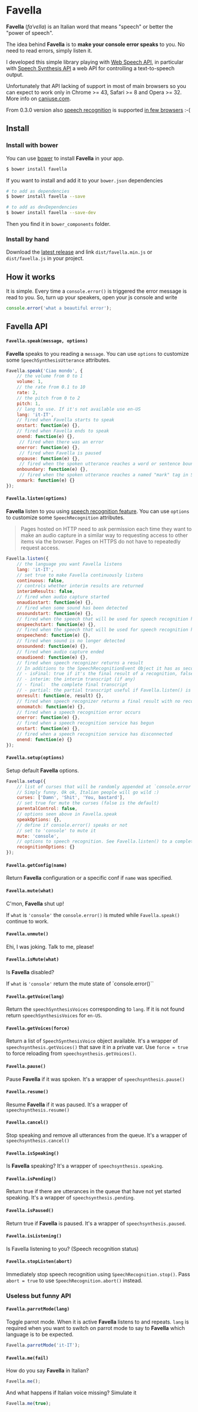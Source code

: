 # Favella

**Favella** (*faˈvɛlla*) is an Italian word that means "speech" or better the "power of speech".

The idea behind **Favella** is to **make your console error speaks** to you.
No need to read errors, simply listen it.

I developed this simple library playing with [Web Speech API](https://dvcs.w3.org/hg/speech-api/raw-file/tip/speechapi.html),
in particular with [Speech Synthesis API](https://dvcs.w3.org/hg/speech-api/raw-file/tip/speechapi.html#tts-section)
a web API for controlling a text-to-speech output.

Unfortunately that API lacking of support in most of main browsers
so you can expect to work only in Chrome >= 43, Safari >= 8 and Opera >= 32.
More info on [caniuse.com](http://caniuse.com/#search=speechsynthesis).

From 0.3.0 version also [speech recognition](https://dvcs.w3.org/hg/speech-api/raw-file/tip/speechapi.html#speechreco-section) is supported [in few browsers](http://caniuse.com/#feat=speech-recognition) :-(

## Install

### Install with bower

You can use [bower](https://bower.io) to install **Favella** in your app.

```bash
$ bower install favella
```

If you want to install and add it to your `bower.json` dependencies

```bash
# to add as dependencies
$ bower install favella --save

# to add as devDependencies
$ bower install favella --save-dev
```

Then you find it in `bower_components` folder.

### Install by hand

Download the [latest release](https://github.com/batopa/favella/releases) and link
`dist/favella.min.js` or `dist/favella.js` in your project.

## How it works

It is simple. Every time a `console.error()` is triggered the error message is read to you.
So, turn up your speakers, open your js console and write

```js
console.error('what a beautiful error');
```

## Favella API

#### `Favella.speak(message, options)`

**Favella** speaks to you reading a `message`. You can use `options` to customize some `SpeechSynthesisUtterance` attributes.

```js
Favella.speak('Ciao mondo', {
    // the volume from 0 to 1
    volume: 1,
    // the rate from 0.1 to 10
    rate: 2,
    // the pitch from 0 to 2
    pitch: 1,
    // lang to use. If it's not available use en-US
    lang: 'it-IT',
    // fired when Favella starts to speak
    onstart: function(e) {},
    // fired when Favella ends to speak
    onend: function(e) {},
     // fired when there was an error
    onerror: function(e) {},
     // fired when Favella is paused
    onpause: function(e) {},
     // fired when the spoken utterance reaches a word or sentence boundary
    onboundary: function(e) {},
     // fired when the spoken utterance reaches a named "mark" tag in SSML
    onmark: function(e) {}
});
```

#### `Favella.listen(options)`

**Favella** listen to you using [speech recognition feature](https://dvcs.w3.org/hg/speech-api/raw-file/tip/speechapi.html#speechreco-section).
You can use `options` to customize some `SpeechRecognition` attributes.

> Pages hosted on HTTP need to ask permission each time they want to make an audio capture in a similar way to requesting access to other items via the browser.
> Pages on HTTPS do not have to repeatedly request access.

```js
Favella.listen({
    // the language you want Favella listens
    lang: 'it-IT',
    // set true to make Favella continuously listens
    continuous: false,
    // controls whether interim results are returned
    interimResults: false,
    // fired when audio capture started
    onaudiostart: function(e) {},
    // fired when some sound has been detected
    onsoundstart: function(e) {},
    // fired when the speech that will be used for speech recognition has started
    onspeechstart: function(e) {},
    // fired when the speech that will be used for speech recognition has ended
    onspeechend: function(e) {},
    // fired when sound is no longer detected
    onsoundend: function(e) {},
    // fired when audio capture ended
    onaudioend: function(e) {},
    // fired when speech recognizer returns a result
    // In additions to the SpeechRecognitionEvent Object it has as second argument a special result object containing useful information:
    // - isFinal: true if it's the final result of a recognition, false if it's an interim result
    // - interim: the interim transcript (if any)
    // - final:  the complete final transcript
    // - partial: the partial transcript useful if Favella.listen() is used with continuous = true
    onresult: function(e, result) {},
    // fired when speech recognizer returns a final result with no recognition hypothesis that meet or exceed the confidence threshold
    onnomatch: function(e) {},
    // fired when a speech recognition error occurs
    onerror: function(e) {},
    // fired when a speech recognition service has begun
    onstart: function(e) {},
    // fired when a speech recognition service has disconnected
    onend: function(e) {}
});
```

#### `Favella.setup(options)`

Setup default **Favella** options.

```js
Favella.setup({
    // list of curses that will be randomly appended at `console.error` messages.
    // Simply funny. Ok ok, Italian people will go wild :)
    curses: ['Damn', 'Shit', 'You, bastard'],
    // set true for mute the curses (false is the default)
    parentalControl: false,
    // options seen above in Favella.speak
    speakOptions: {},
    // define if console.error() speaks or not
    // set to 'console' to mute it
    mute: 'console',
    // options to speech recognition. See Favella.listen() to a complete list
    recognitionOptions: {}
});
```

#### `Favella.getConfig(name)`

Return **Favella** configuration or a specific conf if `name` was specified.

#### `Favella.mute(what)`

C'mon, **Favella** shut up!

If `what` is `'console'` the `console.error()` is muted
while `Favella.speak()` continue to work.

#### `Favella.unmute()`

Ehi, I was joking. Talk to me, please!

#### `Favella.isMute(what)`

Is **Favella** disabled?

If `what` is `'console'` return the mute state of `console.error()``

#### `Favella.getVoice(lang)`

Return the `speechSynthesisVoices` corresponding to `lang`.
If it is not found return `speechSynthesisVoices` for `en-US`.

#### `Favella.getVoices(force)`

Return a list of `SpeechSynthesisVoice` object available.
It's a wrapper of `speechsynthesis.getVoices()` that save it in a private var.
Use `force = true` to force reloading from `speechsynthesis.getVoices()`.

#### `Favella.pause()`

Pause **Favella** if it was spoken.
It's a wrapper of `speechsynthesis.pause()`

#### `Favella.resume()`

Resume **Favella** if it was paused.
It's a wrapper of `speechsynthesis.resume()`

#### `Favella.cancel()`

Stop speaking and remove all utterances from the queue.
It's a wrapper of `speechsynthesis.cancel()`

#### `Favella.isSpeaking()`

Is **Favella** speaking?
It's a wrapper of `speechsynthesis.speaking`.

#### `Favella.isPending()`

Return true if there are utterances in the queue that have not yet started speaking.
It's a wrapper of `speechsynthesis.pending`.

#### `Favella.isPaused()`

Return true if **Favella** is paused.
It's a wrapper of `speechsynthesis.paused`.

#### `Favella.isListening()`

Is Favella listening to you? (Speech recognition status)

#### `Favella.stopListen(abort)`

Immediately stop speech recognition using `SpeechRecognition.stop()`.
Pass `abort = true` to use `SpeechRecognition.abort()` instead.

### Useless but funny API

#### `Favella.parrotMode(lang)`

Toggle parrot mode. When it is active **Favella** listens to and repeats.
`lang` is required when you want to switch on parrot mode to say to **Favella**
which language is to be expected.

```js
Favella.parrotMode('it-IT');
```

#### `Favella.me(fail)`

How do you say **Favella** in Italian?

```js
Favella.me();
```

And what happens if Italian voice missing? Simulate it

```js
Favella.me(true);
```
